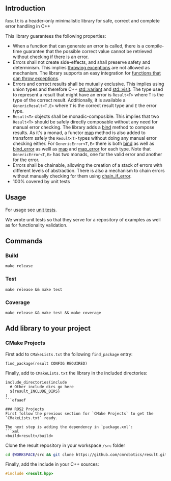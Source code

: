 ## Introduction

`Result` is a header-only minimalistic library for safe, correct and complete error handling in C++

This library guarantees the following properties:
- When a function that can generate an error is called, there is a compile-time guarantee that the possible correct value
cannot be retrieved without checking if there is an error.
- Errors shall not create side-effects, and shall preserve safety and determinism.
This implies [throwing exceptions](https://en.cppreference.com/w/cpp/language/throw) are not allowed as mechanism. The library supports an easy integration for [functions that can throw exceptions](include/result/from_throwable.hpp).
- Errors and correct results shall be mutually exclusive. This implies using union types and therefore C++ [std::variant](https://en.cppreference.com/w/cpp/utility/variant) and [std::visit](https://en.cppreference.com/w/cpp/utility/variant/visit). The type used to represent a result that might have an error is `Result<T>` where `T` is the type of the correct result. Additionally, it is available a `GenericResult<T,E>` where `T` is the correct result type and `E` the error type.
- `Result<T>` objects shall be monadic-composible. This implies that two `Result<T>` should be safely directly composable without any need for manual error checking.
The library adds a [bind](include/result/monad.hpp) method to compose results. As it's a monad, a functor [map](include/result/monad.hpp) method is also added to transform safely the `Result<T>` types without doing any manual error checking either.
For `GenericError<T,E>` there is both [bind](include/result/monad.hpp) as well as [bind_error](include/result/monad.hpp) as 
welll as [map](include/result/monad.hpp) and [map_error](include/result/monad.hpp) for each type. Note that `GenericError<T,E>` 
has two monads, one for the valid error and another for the error.
- Errors shall be chainable, allowing the creation of a stack of errors with different levels of abstraction. There is also a mechanism to chain errors without manually checking for them using [chain_if_error](include/result/chain_if_error.hpp).
- 100% covered by unit tests

## Usage

For usage see [unit tests](test/test.cpp).

We wrote unit tests so that they serve for a repository of examples as well as for functionality validation.

## Commands

### Build

```shell
make release
```

### Test

```shell
make release && make test
```

### Coverage

```shell
make release && make test && make coverage
```

## Add library to your project

### CMake Projects

First add to `CMakeLists.txt` the following `find_package` entry:
```
find_package(result CONFIG REQUIRED)
```

Finally, add to `CMakeLists.txt` the library in the included directories:
```
include_directories(include
  # Other include dirs go here
  ${result_INCLUDE_DIRS}
)
```efaaef

### ROS2 Projects
First follow the previous section for `CMake Projects` to get the `CMakeLists.txt` ready.

The next step is adding the dependency in `package.xml`:
```xml
<build>result</build>
```

Clone the result repository in your workspace `/src` folder
```bash
cd $WORKSPACE/src && git clone https://github.com/cmrobotics/result.git
```

Finally, add the include in your C++ sources:
```c++
#include <result.hpp>
```

